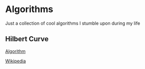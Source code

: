 # Algorithms

Just a collection of cool algorithms I stumble upon during my life

## Hilbert Curve

[Algorithm](hilbert-curve/__init__.py)

[Wikipedia](https://en.wikipedia.org/wiki/Hilbert_curve)


